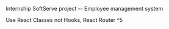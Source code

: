 Internship SoftServe project -- Employee management system

Use React Classes not Hooks, React Router ^5